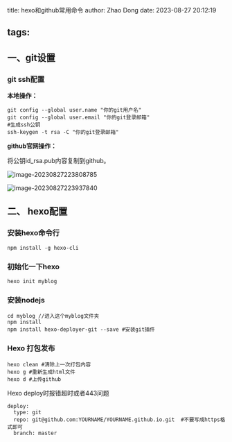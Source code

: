 title: hexo和github常用命令
author: Zhao Dong
date: 2023-08-27 20:12:19

tags:
---

## 一、git设置

### git ssh配置

**本地操作：**

```
git config --global user.name "你的git用户名"
git config --global user.email "你的git登录邮箱"
#生成ssh公钥
ssh-keygen -t rsa -C "你的git登录邮箱"
```

**github官网操作：**

将公钥id_rsa.pub内容复制到github。

![image-20230827223808785](https://s2.loli.net/2023/08/27/H2TyoBYOX1GsMV7.png)

![image-20230827223937840](https://s2.loli.net/2023/08/27/PJKvCoQaEWxq3ti.png)



## 二、 hexo配置

### **安装hexo命令行**

```	
npm install -g hexo-cli
```

### **初始化一下hexo**

``` 
hexo init myblog
```

### **安装nodejs**

```
cd myblog //进入这个myblog文件夹
npm install
npm install hexo-deployer-git --save #安装git插件

```

### **Hexo 打包发布**

``` 
hexo clean #清除上一次打包内容
hexo g #重新生成html文件
hexo d #上传github

```

Hexo deploy时报错超时或者443问题

```	
deploy:
  type: git
  repo: git@github.com:YOURNAME/YOURNAME.github.io.git  #不要写成https格式即可
  branch: master
```

